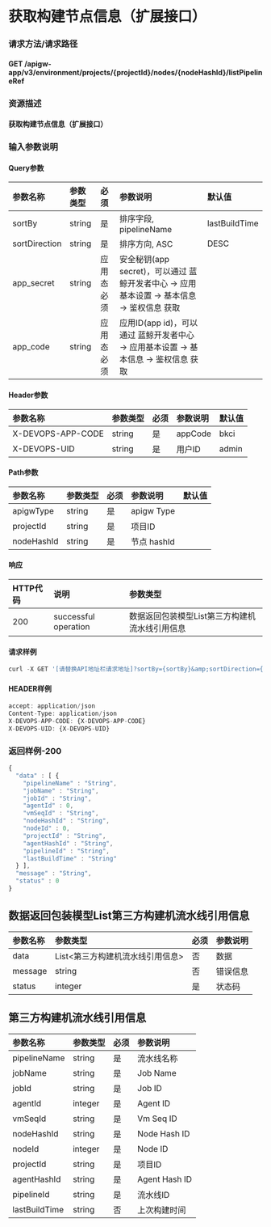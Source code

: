 # 获取构建节点信息（扩展接口）

### 请求方法/请求路径

#### GET  /apigw-app/v3/environment/projects/{projectId}/nodes/{nodeHashId}/listPipelineRef

### 资源描述

#### 获取构建节点信息（扩展接口）

### 输入参数说明

#### Query参数

| 参数名称 | 参数类型 | 必须 | 参数说明 | 默认值 |
| :--- | :--- | :--- | :--- | :--- |
| sortBy | string | 是 | 排序字段, pipelineName | lastBuildTime |
| sortDirection | string | 是 | 排序方向, ASC | DESC |
| app\_secret | string | 应用态必须 | 安全秘钥\(app secret\)，可以通过 蓝鲸开发者中心 -&gt; 应用基本设置 -&gt; 基本信息 -&gt; 鉴权信息 获取 |  |
| app\_code | string | 应用态必须 | 应用ID\(app id\)，可以通过 蓝鲸开发者中心 -&gt; 应用基本设置 -&gt; 基本信息 -&gt; 鉴权信息 获取 |  |

#### Header参数

| 参数名称 | 参数类型 | 必须 | 参数说明 | 默认值 |
| :--- | :--- | :--- | :--- | :--- |
| X-DEVOPS-APP-CODE | string | 是 | appCode | bkci |
| X-DEVOPS-UID | string | 是 | 用户ID | admin |

#### Path参数

| 参数名称 | 参数类型 | 必须 | 参数说明 | 默认值 |
| :--- | :--- | :--- | :--- | :--- |
| apigwType | string | 是 | apigw Type |  |
| projectId | string | 是 | 项目ID |  |
| nodeHashId | string | 是 | 节点 hashId |  |

#### 响应

| HTTP代码 | 说明 | 参数类型 |
| :--- | :--- | :--- |
| 200 | successful operation | 数据返回包装模型List第三方构建机流水线引用信息 |

#### 请求样例

```javascript
curl -X GET '[请替换API地址栏请求地址]?sortBy={sortBy}&amp;sortDirection={sortDirection}&amp;app_secret={app_secret}&amp;app_code={app_code}'
```

#### HEADER样例

```javascript
accept: application/json
Content-Type: application/json
X-DEVOPS-APP-CODE: {X-DEVOPS-APP-CODE}
X-DEVOPS-UID: {X-DEVOPS-UID}
```

### 返回样例-200

```javascript
{
  "data" : [ {
    "pipelineName" : "String",
    "jobName" : "String",
    "jobId" : "String",
    "agentId" : 0,
    "vmSeqId" : "String",
    "nodeHashId" : "String",
    "nodeId" : 0,
    "projectId" : "String",
    "agentHashId" : "String",
    "pipelineId" : "String",
    "lastBuildTime" : "String"
  } ],
  "message" : "String",
  "status" : 0
}
```

## 数据返回包装模型List第三方构建机流水线引用信息

| 参数名称 | 参数类型 | 必须 | 参数说明 |
| :--- | :--- | :--- | :--- |
| data | List&lt;第三方构建机流水线引用信息&gt; | 否 | 数据 |
| message | string | 否 | 错误信息 |
| status | integer | 是 | 状态码 |

## 第三方构建机流水线引用信息

| 参数名称 | 参数类型 | 必须 | 参数说明 |
| :--- | :--- | :--- | :--- |
| pipelineName | string | 是 | 流水线名称 |
| jobName | string | 是 | Job Name |
| jobId | string | 是 | Job ID |
| agentId | integer | 是 | Agent ID |
| vmSeqId | string | 是 | Vm Seq ID |
| nodeHashId | string | 是 | Node Hash ID |
| nodeId | integer | 是 | Node ID |
| projectId | string | 是 | 项目ID |
| agentHashId | string | 是 | Agent Hash ID |
| pipelineId | string | 是 | 流水线ID |
| lastBuildTime | string | 否 | 上次构建时间 |

